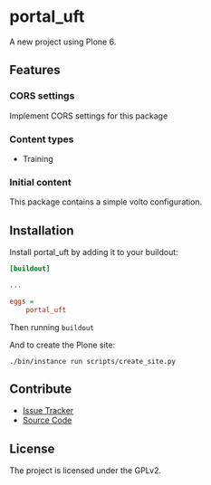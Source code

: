 # portal_uft

A new project using Plone 6.

## Features

### CORS settings

Implement CORS settings for this package

### Content types

- Training

### Initial content

This package contains a simple volto configuration.

Installation
------------

Install portal_uft by adding it to your buildout:
```ini
[buildout]

...

eggs =
    portal_uft
```

Then running `buildout`

And to create the Plone site:

```shell
./bin/instance run scripts/create_site.py
```

## Contribute

- [Issue Tracker](https://github.com/rogerborges/portal-uft/issues)
- [Source Code](https://github.com/rogerborges/portal-uft/)

## License

The project is licensed under the GPLv2.
